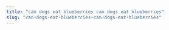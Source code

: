 ```yaml
---
title: "can dogs eat blueberries can dogs eat blueberries"
slug: "can-dogs-eat-blueberries-can-dogs-eat-blueberries"
---
```


